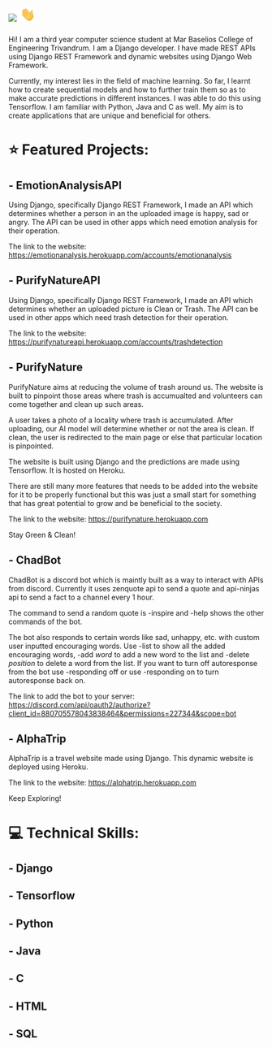 # <img src="https://img.icons8.com/doodle/100/000000/hello--v1.png"/> <img src="https://raw.githubusercontent.com/ABSphreak/ABSphreak/master/gifs/Hi.gif" width="30px">


Hi! I am a third year computer science student at Mar Baselios College of Engineering Trivandrum. I am a Django developer. I have made REST APIs using Django REST Framework and dynamic websites using Django Web Framework. 

Currently, my interest lies in the field of machine learning. So far, I learnt how to create sequential models and how to further train them so as to make accurate predictions in different instances. I was able to do this using Tensorflow. I am familiar with Python, Java and C as well. My aim is to create applications that are unique and beneficial for others.

# ⭐ Featured Projects:

## - EmotionAnalysisAPI
Using Django, specifically Django REST Framework, I made an API which determines whether a person in an the uploaded image is happy, sad or angry. The API can be used in other apps which need emotion analysis for their operation. 

The link to the website: https://emotionanalysis.herokuapp.com/accounts/emotionanalysis

## - PurifyNatureAPI
Using Django, specifically Django REST Framework, I made an API which determines whether an uploaded picture is Clean or Trash. The API can be used in other apps which need trash detection for their operation. 

The link to the website: https://purifynatureapi.herokuapp.com/accounts/trashdetection

## - PurifyNature 
PurifyNature aims at reducing the volume of trash around us. The website is built to pinpoint those areas where trash is accumualted and volunteers can come together and clean up such areas. 

A user takes a photo of a locality where trash is accumulated. After uploading, our AI model will determine whether or not the area is clean. If clean, the user is redirected to the main page or else that particular location is pinpointed. 

The website is built using Django and the predictions are made using Tensorflow. It is hosted on Heroku.

There are still many more features that needs to be added into the website for it to be properly functional but this was just a small start for something that has great potential to grow and be beneficial to the society. 

The link to the website: https://purifynature.herokuapp.com

Stay Green & Clean!


## - ChadBot
ChadBot is a discord bot which is maintly built as a way to interact with APIs from discord. Currently it uses zenquote api to send a quote and api-ninjas api to send a fact to a channel every 1 hour. 

The command to send a random quote is -inspire and -help shows the other commands of the bot.

The bot also responds to certain words like sad, unhappy, etc. with custom user inputted encouraging words. Use -list to show all the added encouraging words, -add *word* to add a new word to the list and -delete *position* to delete a word from the list. If you want to turn off autoresponse from the bot use -responding off or use -responding on to turn autoresponse back on.

The link to add the bot to your server: https://discord.com/api/oauth2/authorize?client_id=880705578043838464&permissions=227344&scope=bot

## - AlphaTrip 
AlphaTrip is a travel website made using Django. This dynamic website is deployed using Heroku. 

The link to the website: https://alphatrip.herokuapp.com

Keep Exploring!

# 💻 Technical Skills:
## - Django
## - Tensorflow
## - Python 
## - Java
## - C
## - HTML
## - SQL








